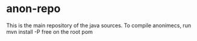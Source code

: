 anon-repo
=========

This is the main repository of the java sources. To compile anonimecs, run mvn install -P free on the root pom
